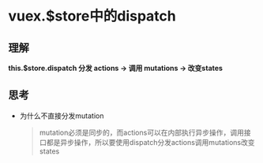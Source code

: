 # vuex.$store中的dispatch

## 理解

**this.$store.dispatch 分发 actions -> 调用 mutations -> 改变states**

## 思考

- 为什么不直接分发mutation

  > mutation必须是同步的，而actions可以在内部执行异步操作，调用接口都是异步操作，所以要使用dispatch分发actions调用mutations改变states